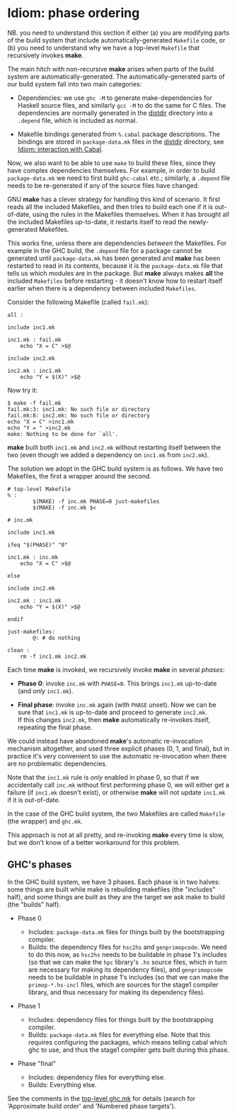 # Idiom: phase ordering



NB. you need to understand this section if either (a) you are modifying parts of the build system that include automatically-generated `Makefile` code, or (b) you need to understand why we have a top-level `Makefile` that recursively invokes **make**.



The main hitch with non-recursive **make** arises when parts of the build
system are automatically-generated.  The automatically-generated parts
of our build system fall into two main categories:


- Dependencies: we use `ghc -M` to generate make-dependencies for 
  Haskell source files, and similarly `gcc -M` to do the same for
  C files.  The dependencies are normally generated in the
  [distdir](building/architecture/idiom/distdir) directory
  into a `.depend` file, which is included as normal.

- Makefile bindings generated from `%.cabal` package descriptions.  The
  bindings are stored in `package-data.mk` files in the
  [distdir](building/architecture/idiom/distdir) directory, see
  [Idiom: interaction with Cabal](building/architecture/idiom/cabal).


Now, we also want to be able to use `make` to build these files, since
they have complex dependencies themselves.  For example, in order to build
`package-data.mk` we need to first build `ghc-cabal` etc.; similarly,
a `.depend` file needs to be re-generated if any of the source files have changed.



GNU **make** has a clever strategy for handling this kind of scenario.  It
first reads all the included Makefiles, and then tries to build each
one if it is out-of-date, using the rules in the Makefiles themselves.
When it has brought all the included Makefiles up-to-date, it restarts itself
to read the newly-generated Makefiles.



This works fine, unless there are dependencies *between* the
Makefiles.  For example in the GHC build, the `.depend` file for a
package cannot be generated until `package-data.mk` has been generated
and **make** has been restarted to read in its contents, because it is the
`package-data.mk` file that tells us which modules are in the package.
But **make** always makes **all** the included `Makefiles` before restarting - it
doesn't know how to restart itself earlier when there is a dependency
between included `Makefiles`.



Consider the following Makefile (called `fail.mk`):


```wiki
all :

include inc1.mk

inc1.mk : fail.mk
	echo "X = C" >$@

include inc2.mk

inc2.mk : inc1.mk
	echo "Y = $(X)" >$@
```


Now try it:


```wiki
$ make -f fail.mk
fail.mk:3: inc1.mk: No such file or directory
fail.mk:8: inc2.mk: No such file or directory
echo "X = C" >inc1.mk
echo "Y = " >inc2.mk
make: Nothing to be done for `all'.
```


**make** built both `inc1.mk` and `inc2.mk` without restarting itself
between the two (even though we added a dependency on `inc1.mk` from
`inc2.mk`).



The solution we adopt in the GHC build system is as follows.  We have
two Makefiles, the first a wrapper around the second.


```wiki
# top-level Makefile
% :
        $(MAKE) -f inc.mk PHASE=0 just-makefiles
        $(MAKE) -f inc.mk $<
```

```wiki
# inc.mk

include inc1.mk

ifeq "$(PHASE)" "0"

inc1.mk : inc.mk
	echo "X = C" >$@

else

include inc2.mk

inc2.mk : inc1.mk
	echo "Y = $(X)" >$@

endif

just-makefiles:
        @: # do nothing

clean :
	rm -f inc1.mk inc2.mk
```


Each time **make** is invoked, we recursively invoke **make** in several
*phases*:


- **Phase 0**: invoke `inc.mk` with `PHASE=0`.  This brings `inc1.mk` 
  up-to-date (and *only* `inc1.mk`).  

- **Final phase**: invoke `inc.mk` again (with `PHASE` unset).  Now we can be sure 
  that `inc1.mk` is up-to-date and proceed to generate `inc2.mk`.  
  If this changes `inc2.mk`, then **make** automatically re-invokes itself,
  repeating the final phase.


We could instead have abandoned **make**'s automatic re-invocation mechanism altogether,
and used three explicit phases (0, 1, and final), but in practice it's very convenient to use the automatic
re-invocation when there are no problematic dependencies.



Note that the `inc1.mk` rule is *only* enabled in phase 0, so that if we accidentally call `inc.mk` without first performing phase 0, we will either get a failure (if `inc1.mk` doesn't exist), or otherwise **make** will not update `inc1.mk` if it is out-of-date.



In the case of the GHC build system, the two Makefiles are called `Makefile` (the wrapper) and `ghc.mk`.



This approach is not at all pretty, and
re-invoking **make** every time is slow, but we don't know of a better
workaround for this problem.


## GHC's phases



In the GHC build system, we have 3 phases. Each phase is in two halves: some things are built while make is rebuilding makefiles (the "includes" half), and some things are built as they are the target we ask make to build (the "builds" half).


- Phase 0

  - Includes: `package-data.mk` files for things built by the bootstrapping compiler.
  - Builds: the dependency files for `hsc2hs` and `genprimopcode`. We need to do this now, as `hsc2hs` needs to be buildable in phase 1's includes (so that we can make the `hpc` library's `.hs` source files, which in turn are necessary for making its dependency files), and `genprimopcode` needs to be buildable in phase 1's includes (so that we can make the `primop-*.hs-incl` files, which are sources for the stage1 compiler library, and thus necessary for making its dependency files).
- Phase 1

  - Includes: dependency files for things built by the bootstrapping compiler.
  - Builds: `package-data.mk` files for everything else. Note that this requires configuring the packages, which means telling cabal which ghc to use, and thus the stage1 compiler gets built during this phase.
- Phase "final"

  - Includes: dependency files for everything else.
  - Builds: Everything else.


See the comments in the [top-level ghc.mk](/trac/ghc/browser/ghc.mk)[](/trac/ghc/export/HEAD/ghc/ghc.mk) for details
(search for 'Approximate build order' and 'Numbered phase targets').


